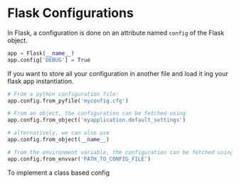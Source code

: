 # Flask Configurations

In Flask, a configuration is done on an attribute named `config` of the Flask object.

```python
app = Flask(__name__)
app.config['DEBUG'] = True
```

If you want to store all your configuration in another file and load it ing your flask app instantiation.

```python
# From a python configuration file:
app.config.from_pyfile('myconfig.cfg')

# From an object, the configuration can be fetched using
app.config.from_object('myapplication.default_settings')

# alternatively, we can also use
app.config.from_object(__name__)

# from the environment variable, the configuration can be fetched using
app.config.from_envvar('PATH_TO_CONFIG_FILE')
```

To implement a class based config

```python

```


